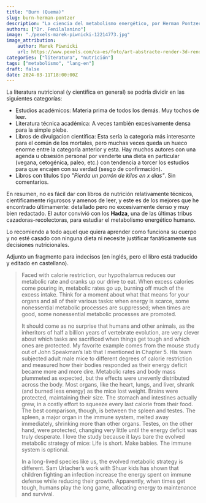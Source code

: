 ```yaml
---
title: "Burn (Quema)"
slug: burn-herman-pontzer
description: "La ciencia del metabolismo energético, por Herman Pontzer."
authors: ["Dr. Fenilalanino"]
image: "./pexels-marek-piwnicki-12214773.jpg"
image_attribution:
    author: Marek Piwnicki
    url: https://www.pexels.com/ca-es/foto/art-abstracte-render-3d-render-12214773/
categories: ["literatura", "nutrición"]
tags: ["metabolismo", "lang-en"]
draft: false
date: 2024-03-11T18:00:00Z
---
```


La literatura nutricional (y científica en general) se podría dividir en las siguientes categorías: 

- Estudios académicos: Materia prima de todos los demás. Muy tochos de leer.
- Literatura técnica académica: A veces también excesivamente densa para la simple plebe.
- Libros de divulgacion científica: Esta sería la categoría más interesante para el común de los mortales, pero muchas veces queda un hueco enorme entre la categoría anterior y esta. Hay muchos autores con una agenda u obsesión personal por venderte una dieta en particular (vegana, cetogénica, paleo, etc.) con tendencia a torcer los estudios para que encajen con su verdad (sesgo de confirmación).
- Libros con títulos tipo *"Pierda un porrón de kilos en x días"*. Sin comentarios.

En resumen, no es fácil dar con libros de nutrición relativamente técnicos, científicamente rigurosos y amenos de leer, y este es de los mejores que he encontrado últimamente: detallado pero no excesivamente denso y muy bien redactado. El autor convivió con los **Hadza**, una de las últimas tribus cazadoras-recolectoras, para estudiar el metabolismo energético humano.

Lo recomiendo a todo aquel que quiera aprender como funciona su cuerpo y no esté casado con ninguna dieta ni necesite justificar fanáticamente sus decisiones nutricionales.

Adjunto un fragmento para indecisos (en inglés, pero el libro está traducido y editado en castellano).

> Faced with calorie restriction, our hypothalamus reduces our metabolic rate and cranks up our drive to eat. When excess calories come pouring in, metabolic rates go up, burning off much of the excess intake. Think for a moment about what that means for your organs and all of their various tasks: when energy is scarce, some nonessential metabolic processes are suppressed; when times are good, some nonessential metabolic processes are promoted.<p/>
It should come as no surprise that humans and other animals, as the inheritors of half a billion years of vertebrate evolution, are very clever about which tasks are sacrificed when things get tough and which ones are protected. My favorite example comes from the mouse study out of John Speakman’s lab that I mentioned in Chapter 5. His team subjected adult male mice to different degrees of calorie restriction and measured how their bodies responded as their energy deficit became more and more dire. Metabolic rates and body mass plummeted as expected, but the effects were unevenly distributed across the body. Most organs, like the heart, lungs, and liver, shrank (and burned less energy) as the mice lost weight. Brains were protected, maintaining their size. The stomach and intestines actually grew, in a costly effort to squeeze every last calorie from their food. The best comparison, though, is between the spleen and testes. The spleen, a major organ in the immune system, melted away immediately, shrinking more than other organs. Testes, on the other hand, were protected, changing very little until the energy deficit was truly desperate. I love the study because it lays bare the evolved metabolic strategy of mice: Life is short. Make babies. The immune system is optional.<p/>
In a long-lived species like us, the evolved metabolic strategy is different. Sam Urlacher’s work with Shuar kids has shown that children fighting an infection increase the energy spent on immune defense while reducing their growth. Apparently, when times get tough, humans play the long game, allocating energy to maintenance and survival.

